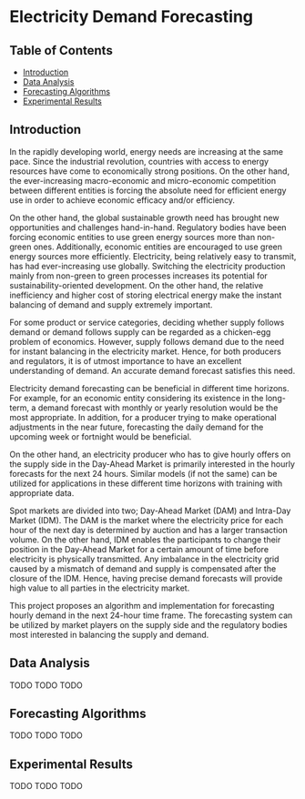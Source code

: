 # Electricity Demand Forecasting

## Table of Contents
* [Introduction](#introduction)
* [Data Analysis](#data-analysis)
* [Forecasting Algorithms](#forecasting-algorithms)
* [Experimental Results](#experimental-results)

## Introduction
In the rapidly developing world, energy needs are increasing at the same pace. Since the industrial revolution, countries with access to energy resources have come to economically strong positions. On the other hand, the ever-increasing macro-economic and micro-economic competition between different entities is forcing the absolute need for efficient energy use in order to achieve economic efficacy and/or efficiency.

On the other hand, the global sustainable growth need has brought new opportunities and challenges hand-in-hand. Regulatory bodies have been forcing economic entities to use green energy sources more than non-green ones. Additionally, economic entities are encouraged to use green energy sources more efficiently.
Electricity, being relatively easy to transmit, has had ever-increasing use globally. Switching the electricity production mainly from non-green to green processes increases its potential for sustainability-oriented development. On the other hand, the relative inefficiency and higher cost of storing electrical energy make the instant balancing of demand and supply extremely important. 

For some product or service categories, deciding whether supply follows demand or demand follows supply can be regarded as a chicken-egg problem of economics. However, supply follows demand due to the need for instant balancing in the electricity market. Hence, for both producers and regulators, it is of utmost importance to have an excellent understanding of demand. An accurate demand forecast satisfies this need.

Electricity demand forecasting can be beneficial in different time horizons. For example, for an economic entity considering its existence in the long-term, a demand forecast with monthly or yearly resolution would be the most appropriate. In addition, for a producer trying to make operational adjustments in the near future, forecasting the daily demand for the upcoming week or fortnight would be beneficial.

On the other hand, an electricity producer who has to give hourly offers on the supply side in the Day-Ahead Market is primarily interested in the hourly forecasts for the next 24 hours. Similar models (if not the same) can be utilized for applications in these different time horizons with training with appropriate data.

Spot markets are divided into two; Day-Ahead Market (DAM) and Intra-Day Market (IDM). The DAM is the market where the electricity price for each hour of the next day is determined by auction and has a larger transaction volume. On the other hand, IDM enables the participants to change their position in the Day-Ahead Market for a certain amount of time before electricity is physically transmitted. Any imbalance in the electricity grid caused by a mismatch of demand and supply is compensated after the closure of the IDM. Hence, having precise demand forecasts will provide high value to all parties in the electricity market.

This project proposes an algorithm and implementation for forecasting hourly demand in the next 24-hour time frame. The forecasting system can be utilized by market players on the supply side and the regulatory bodies most interested in balancing the supply and demand. 

## Data Analysis

TODO TODO TODO

## Forecasting Algorithms

TODO TODO TODO

## Experimental Results

TODO TODO TODO
